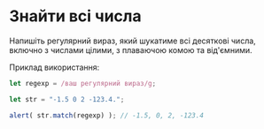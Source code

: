 # Знайти всі числа

Напишіть регулярний вираз, який шукатиме всі десяткові числа, включно з числами цілими, з плаваючою комою та від'ємними.

Приклад використання:

```js
let regexp = /ваш регулярний вираз/g;

let str = "-1.5 0 2 -123.4.";

alert( str.match(regexp) ); // -1.5, 0, 2, -123.4
```

